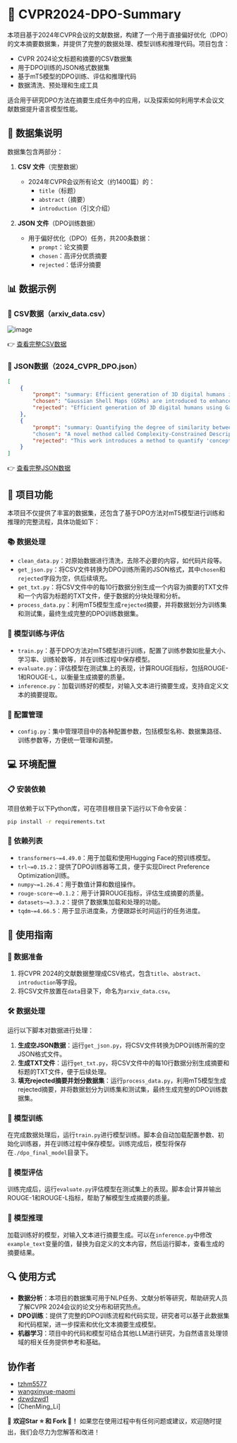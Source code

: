 # 📂 CVPR2024-DPO-Summary

本项目基于2024年CVPR会议的文献数据，构建了一个用于直接偏好优化（DPO）的文本摘要数据集，并提供了完整的数据处理、模型训练和推理代码。项目包含：

- CVPR 2024论文标题和摘要的CSV数据集
- 用于DPO训练的JSON格式数据集
- 基于mT5模型的DPO训练、评估和推理代码
- 数据清洗、预处理和生成工具

适合用于研究DPO方法在摘要生成任务中的应用，以及探索如何利用学术会议文献数据提升语言模型性能。

## 📜 数据集说明

数据集包含两部分：

1. **CSV 文件**（完整数据）
   - 2024年CVPR会议所有论文（约1400篇）的：
     - `title`（标题）
     - `abstract`（摘要）
     - `introduction`（引文介绍）

2. **JSON 文件**（DPO训练数据）
   - 用于偏好优化（DPO）任务，共200条数据：
     - `prompt`：论文摘要
     - `chosen`：高评分优质摘要
     - `rejected`：低评分摘要

## 📊 数据示例

### 📄 CSV数据（arxiv_data.csv）

![image](https://github.com/user-attachments/assets/6fd5d726-6fe4-430d-bf3f-0d5783618728)

👉 [查看完整CSV数据](./data/arxiv_data.csv)

### 📜 JSON数据（2024_CVPR_DPO.json）

```json
[
    {
        "prompt": "summary: Efficient generation of 3D digital humans is important\nin several industries...",
        "chosen": "Gaussian Shell Maps (GSMs) are introduced to enhance 3D human generation efficiency...",
        "rejected": "Efficient generation of 3D digital humans using Gaussian Shell Maps that ..."
    },
    {
        "prompt": "summary: Quantifying the degree of similarity between images is a\nkey copyright issue for image-based machine learning..."
        "chosen": "A novel method called Complexity-Constrained Descriptive Autoencoding (CC:DAE) is proposed to define...",
        "rejected": "This work introduces a method to quantify 'conceptual similarity' among images by generating ..."
    }
]
```

👉 [查看完整JSON数据](./data/cleaned_DPO.json)

## 🚀 项目功能

本项目不仅提供了丰富的数据集，还包含了基于DPO方法对mT5模型进行训练和推理的完整流程，具体功能如下：

### 📚 数据处理

- `clean_data.py`：对原始数据进行清洗，去除不必要的内容，如代码片段等。
- `get_json.py`：将CSV文件转换为DPO训练所需的JSON格式，其中`chosen`和`rejected`字段为空，供后续填充。
- `get_txt.py`：将CSV文件中的每10行数据分别生成一个内容为摘要的TXT文件和一个内容为标题的TXT文件，便于数据的分块处理和分析。
- `process_data.py`：利用mT5模型生成`rejected`摘要，并将数据划分为训练集和测试集，最终生成完整的DPO训练数据集。

### 🧠 模型训练与评估

- `train.py`：基于DPO方法对mT5模型进行训练，配置了训练参数如批量大小、学习率、训练轮数等，并在训练过程中保存模型。
- `evaluate.py`：评估模型在测试集上的表现，计算ROUGE指标，包括ROUGE-1和ROUGE-L，以衡量生成摘要的质量。
- `inference.py`：加载训练好的模型，对输入文本进行摘要生成，支持自定义文本的摘要提取。

### 📖 配置管理

- `config.py`：集中管理项目中的各种配置参数，包括模型名称、数据集路径、训练参数等，方便统一管理和调整。

## 💻 环境配置

### 📋 安装依赖

项目依赖于以下Python库，可在项目根目录下运行以下命令安装：

```bash
pip install -r requirements.txt
```

### 📜 依赖列表

- `transformers~=4.49.0`：用于加载和使用Hugging Face的预训练模型。
- `trl~=0.15.2`：提供了DPO训练器等工具，便于实现Direct Preference Optimization训练。
- `numpy~=1.26.4`：用于数值计算和数组操作。
- `rouge-score~=0.1.2`：用于计算ROUGE指标，评估生成摘要的质量。
- `datasets~=3.3.2`：提供了数据集加载和处理的功能。
- `tqdm~=4.66.5`：用于显示进度条，方便跟踪长时间运行的任务进度。

## 📖 使用指南

### 📑 数据准备

1. 将CVPR 2024的文献数据整理成CSV格式，包含`title`、`abstract`、`introduction`等字段。
2. 将CSV文件放置在`data`目录下，命名为`arxiv_data.csv`。

### 🛠️ 数据处理

运行以下脚本对数据进行处理：

1. **生成空JSON数据**：运行`get_json.py`，将CSV文件转换为DPO训练所需的空JSON格式文件。
2. **生成TXT文件**：运行`get_txt.py`，将CSV文件中的每10行数据分别生成摘要和标题的TXT文件，便于后续处理。
3. **填充rejected摘要并划分数据集**：运行`process_data.py`，利用mT5模型生成rejected摘要，并将数据划分为训练集和测试集，最终生成完整的DPO训练数据集。

### 🚂 模型训练

在完成数据处理后，运行`train.py`进行模型训练。脚本会自动加载配置参数、初始化训练器，并在训练过程中保存模型。训练完成后，模型将保存在`./dpo_final_model`目录下。

### 🧪 模型评估

训练完成后，运行`evaluate.py`评估模型在测试集上的表现。脚本会计算并输出ROUGE-1和ROUGE-L指标，帮助了解模型生成摘要的质量。

### 📝 模型推理

加载训练好的模型，对输入文本进行摘要生成。可以在`inference.py`中修改`example_text`变量的值，替换为自定义的文本内容，然后运行脚本，查看生成的摘要结果。

## 🔍 使用方式

- **数据分析**：本项目的数据集可用于NLP任务、文献分析等研究，帮助研究人员了解CVPR 2024会议的论文分布和研究热点。
- **DPO训练**：提供了完整的DPO训练流程和代码实现，研究者可以基于此数据集和代码框架，进一步探索和优化文本摘要生成模型。
- **机器学习**：项目中的代码和模型可结合其他LLM进行研究，为自然语言处理领域的相关任务提供参考和基础。
## 协作者

- [tzhm5577](https://github.com/tzhm5577)
- [wangxinyue-maomi](https://github.com/wangxinyue-maomi)
- [dzwdzwd1](https://github.com/dzwdzwd1)
- [ChenMing_Li]

📢 **欢迎Star ⭐ 和 Fork 🍴！** 如果您在使用过程中有任何问题或建议，欢迎随时提出，我们会尽力为您解答和改进！
